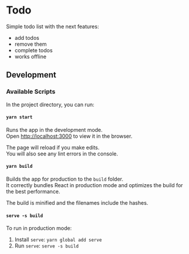 # Todo

Simple todo list with the next features:

  - add todos
  - remove them
  - complete todos
  - works offline

## Development

### Available Scripts

In the project directory, you can run:

#### `yarn start`

Runs the app in the development mode.\
Open [http://localhost:3000](http://localhost:3000) to view it in the browser.

The page will reload if you make edits.\
You will also see any lint errors in the console.

#### `yarn build`

Builds the app for production to the `build` folder.\
It correctly bundles React in production mode and optimizes the build for the best performance.

The build is minified and the filenames include the hashes.

#### `serve -s build`

To run in production mode:

1. Install `serve`: `yarn global add serve`
2. Run `serve`: `serve -s build`
